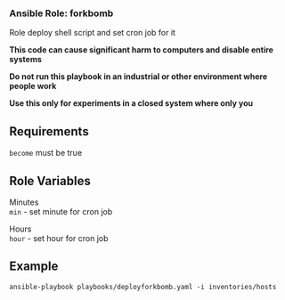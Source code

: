 ### Ansible Role: forkbomb

Role deploy shell script and set cron job for it

**This code can cause significant harm to computers and disable entire systems**

**Do not run this playbook in an industrial or other environment where people work**

**Use this only for experiments in a closed system where only you**

## Requirements

`become` must be true

## Role Variables

Minutes  
`min` - set minute for cron job

Hours  
`hour` - set hour for cron job

## Example

`ansible-playbook playbooks/deployforkbomb.yaml -i inventories/hosts`